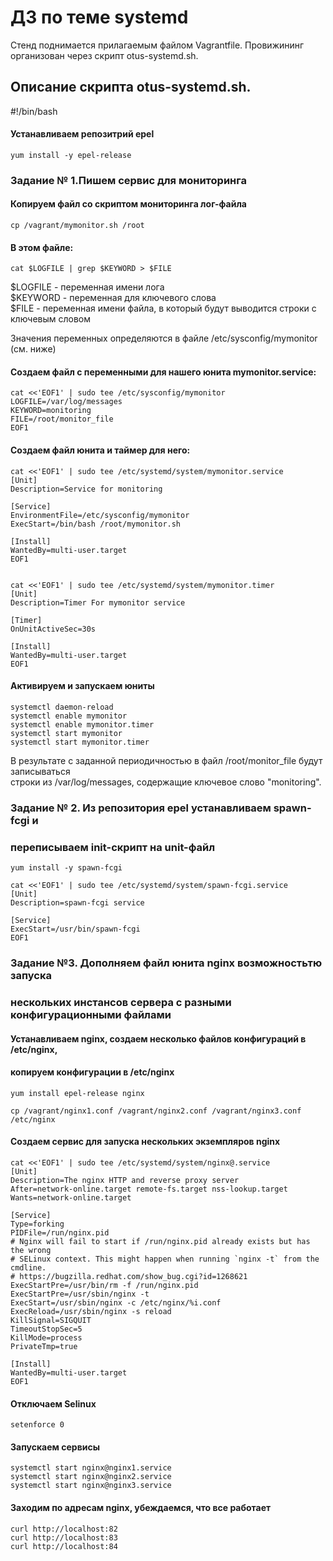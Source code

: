 # ДЗ по теме systemd

Стенд поднимается прилагаемым файлом Vagrantfile. Провижининг
организован через скрипт otus-systemd.sh.

## Описание скрипта otus-systemd.sh.

#!/bin/bash

#### Устанавливаем репозитрий epel

    yum install -y epel-release  



### Задание № 1.Пишем сервис для мониторинга

#### Копируем файл со скриптом мониторинга лог-файла

    cp /vagrant/mymonitor.sh /root

#### В этом файле:

    cat $LOGFILE | grep $KEYWORD > $FILE

$LOGFILE - переменная имени лога  
$KEYWORD - переменная для ключевого слова  
$FILE - переменная имени файла, в который будут выводится строки с ключевым словом  

Значения переменных определяются в файле /etc/sysconfig/mymonitor (см. ниже)

#### Создаем файл с переменными для нашего юнита mymonitor.service:

    cat <<'EOF1' | sudo tee /etc/sysconfig/mymonitor  
    LOGFILE=/var/log/messages  
    KEYWORD=monitoring  
    FILE=/root/monitor_file  
    EOF1


#### Создаем файл юнита и таймер для него:

    cat <<'EOF1' | sudo tee /etc/systemd/system/mymonitor.service  
    [Unit]  
    Description=Service for monitoring  
  
    [Service]  
    EnvironmentFile=/etc/sysconfig/mymonitor  
    ExecStart=/bin/bash /root/mymonitor.sh  
  
    [Install]  
    WantedBy=multi-user.target  
    EOF1  
  
  
    cat <<'EOF1' | sudo tee /etc/systemd/system/mymonitor.timer  
    [Unit]  
    Description=Timer For mymonitor service  
  
    [Timer]  
    OnUnitActiveSec=30s  
  
    [Install]  
    WantedBy=multi-user.target  
    EOF1  
  
  
#### Активируем и запускаем юниты

    systemctl daemon-reload  
    systemctl enable mymonitor  
    systemctl enable mymonitor.timer  
    systemctl start mymonitor  
    systemctl start mymonitor.timer  
  

В результате с заданной периодичностью в файл /root/monitor_file будут записываться  
строки из /var/log/messages, содержащие ключевое слово "monitoring".  





### Задание № 2. Из репозитория epel устанавливаем spawn-fcgi и 
### переписываем init-скрипт на unit-файл

    yum install -y spawn-fcgi  

    cat <<'EOF1' | sudo tee /etc/systemd/system/spawn-fcgi.service
    [Unit]  
    Description=spawn-fcgi service  

    [Service]  
    ExecStart=/usr/bin/spawn-fcgi  
    EOF1  



### Задание №3. Дополняем файл юнита nginx возможностьтю запуска
### нескольких инстансов сервера с разными конфигурационными файлами

#### Устанавливаем nginx, создаем несколько файлов конфигураций в /etc/nginx, 
#### копируем конфигурации в /etc/nginx

    yum install epel-release nginx  
  
    cp /vagrant/nginx1.conf /vagrant/nginx2.conf /vagrant/nginx3.conf /etc/nginx  

#### Создаем сервис для запуска нескольких экземпляров nginx

    cat <<'EOF1' | sudo tee /etc/systemd/system/nginx@.service  
    [Unit]  
    Description=The nginx HTTP and reverse proxy server  
    After=network-online.target remote-fs.target nss-lookup.target  
    Wants=network-online.target  
  
    [Service]  
    Type=forking  
    PIDFile=/run/nginx.pid  
    # Nginx will fail to start if /run/nginx.pid already exists but has the wrong  
    # SELinux context. This might happen when running `nginx -t` from the cmdline.  
    # https://bugzilla.redhat.com/show_bug.cgi?id=1268621  
    ExecStartPre=/usr/bin/rm -f /run/nginx.pid  
    ExecStartPre=/usr/sbin/nginx -t  
    ExecStart=/usr/sbin/nginx -c /etc/nginx/%i.conf  
    ExecReload=/usr/sbin/nginx -s reload  
    KillSignal=SIGQUIT  
    TimeoutStopSec=5  
    KillMode=process  
    PrivateTmp=true  
  
    [Install]  
    WantedBy=multi-user.target  
    EOF1  
  
#### Отключаем Selinux
  
    setenforce 0  
  
  
#### Запускаем сервисы

    systemctl start nginx@nginx1.service  
    systemctl start nginx@nginx2.service  
    systemctl start nginx@nginx3.service  


#### Заходим по адресам nginx, убеждаемся, что все работает

    curl http://localhost:82  
    curl http://localhost:83  
    curl http://localhost:84  
